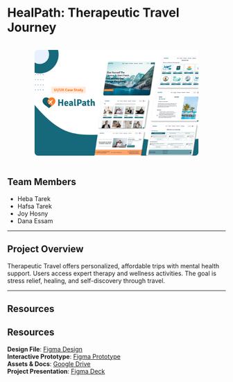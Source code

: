 # HealPath: Therapeutic Travel Journey

<div align="center">
  <img src="Home.png" alt="Cover" width="75%" style="border-radius: 8px; margin: 1rem 0;">
</div>

## Team Members  
- Heba Tarek  
- Hafsa Tarek  
- Joy Hosny  
- Dana Essam  

---

## Project Overview  
Therapeutic Travel offers personalized, affordable trips with mental health support. Users access expert therapy and wellness activities. The goal is stress relief, healing, and self-discovery through travel.

---

## Resources  
## Resources  
**Design File**: [Figma Design](https://www.figma.com/design/YUg1cbPdRl8MmuaiDW8nK1/Medical-Travel-web?node-id=1164-13590&t=YnFK7ZSKMmQeLgj3-1)  
**Interactive Prototype**: [Figma Prototype](https://www.figma.com/proto/YUg1cbPdRl8MmuaiDW8nK1/Medical-Travel-web?page-id=0%3A1&node-id=347-1785&viewport=598%2C46%2C0.03&t=U4q7UPzygxDWBFZf-1&scaling=scale-down&content-scaling=fixed&starting-point-node-id=440%3A7015&show-proto-sidebar=1)  
**Assets & Docs**: [Google Drive](https://drive.google.com/drive/folders/1Gex7IGjkF2aOtqb0NWhVhIuY2k8T8l1j)  
**Project Presentation**: [Figma Deck](https://www.figma.com/design/ZK7V1N3oiSbo6QH023xhlc/HealPath-DEPI-Presentation?node-id=0-1&t=JhzfeovE3QoNtFLb-1)
